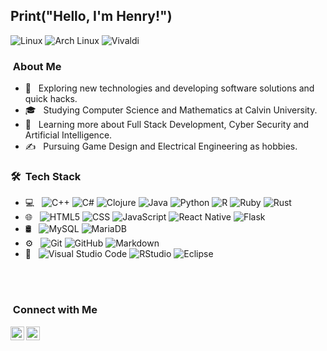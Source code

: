 <h2> Print("Hello, I'm Henry!")</h2>

  ![Linux](https://img.shields.io/badge/Linux-FCC624?style=for-the-badge&logo=linux&logoColor=black)
  ![Arch Linux](https://img.shields.io/badge/Arch_Linux-1793D1?style=for-the-badge&logo=arch-linux&logoColor=white)
  ![Vivaldi](https://img.shields.io/badge/Vivaldi-EF3939?style=for-the-badge&logo=Vivaldi&logoColor=white)

<h3>   &nbsp;About Me </h3>

- 🤔 &nbsp; Exploring new technologies and developing software solutions and quick hacks.
- 🎓 &nbsp; Studying Computer Science and Mathematics at Calvin University.
- 🌱 &nbsp; Learning more about Full Stack Development, Cyber Security and Artificial Intelligence.
- ✍️ &nbsp; Pursuing Game Design and Electrical Engineering as hobbies.

<h3> 🛠 &nbsp;Tech Stack</h3>

- 💻 &nbsp;
  ![C++](https://img.shields.io/badge/C++-333333?style=flat&logo=c%2B%2B&logoColor=white)
  ![C#](https://img.shields.io/badge/C%23-333333?style=flat&logo=c-sharp&logoColor=white)
  ![Clojure](https://img.shields.io/badge/Clojure-333333?style=flat&logo=Clojure&logoColor=Clojure)
  ![Java](https://img.shields.io/badge/Java-333333?style=flat&logo=java&logoColor=white)
  ![Python](https://img.shields.io/badge/Python-333333?style=flat&logo=python&logoColor=ffdd54)
  ![R](https://img.shields.io/badge/R-333333?style=flat&logo=r&logoColor=white)
  ![Ruby](https://img.shields.io/badge/Ruby-333333?style=flat&logo=ruby&logoColor=white)
  ![Rust](https://img.shields.io/badge/Rust-333333?style=flat&logo=rust&logoColor=white)
- 🌐 &nbsp;
  ![HTML5](https://img.shields.io/badge/-HTML5-333333?style=flat&logo=HTML5)
  ![CSS](https://img.shields.io/badge/-CSS-333333?style=flat&logo=CSS3&logoColor=1572B6)
  ![JavaScript](https://img.shields.io/badge/-JavaScript-333333?style=flat&logo=javascript)
  ![React Native](https://img.shields.io/badge/-React_Native-333333?style=flat&logo=react)
  ![Flask](https://img.shields.io/badge/-Flask-333333?style=flat&logo=flask)
- 🛢 &nbsp;
  ![MySQL](https://img.shields.io/badge/-MySQL-333333?style=flat&logo=mysql)
  ![MariaDB](https://img.shields.io/badge/MariaDB-333333?style=flat&logo=mariadb&logoColor=white)
- ⚙️ &nbsp;
  ![Git](https://img.shields.io/badge/-Git-333333?style=flat&logo=git)
  ![GitHub](https://img.shields.io/badge/-GitHub-333333?style=flat&logo=github)
  ![Markdown](https://img.shields.io/badge/-Markdown-333333?style=flat&logo=markdown)
- 🔧 &nbsp;
  ![Visual Studio Code](https://img.shields.io/badge/-Visual%20Studio%20Code-333333?style=flat&logo=visual-studio-code&logoColor=007ACC)
  ![RStudio](https://img.shields.io/badge/-RStudio-333333?style=flat&logo=rstudio)
  ![Eclipse](https://img.shields.io/badge/-Eclipse-333333?style=flat&logo=eclipse-ide&logoColor=2C2255)
<br/>

<a href="https://github.com/hbyr99">
  <!--<img height="180em" src="https://github-readme-stats.vercel.app/api?username=hbyr99&theme=dark&show_icons=true" /> -->
  <!-- <img height="180em" src="https://github-readme-stats.vercel.app/api/top-langs/?username=hbyr99&theme=dark&layout=compact&hide=jupyter%20notebook,html" /> -->
</a>

<br/>

<h3>  &nbsp;Connect with Me </h3>

<p align="center">
<a href="https://www.linkedin.com/in/henry-baldacci/">
  <img align="left" alt="Henry's LinkedIn" width="22px" src="https://cdn.jsdelivr.net/npm/simple-icons@v3/icons/linkedin.svg" />
</a>
<a href="https://github.com/hbyr99">
  <img align="left" alt="Henry's Github" width="22px" src="https://cdn.jsdelivr.net/npm/simple-icons@v3/icons/github.svg" />
</a>
<br />
</p>
